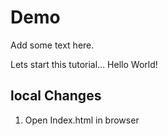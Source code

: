 # Demo

Add some text here.

Lets start this tutorial...
Hello World!

## local Changes
1. Open Index.html in browser